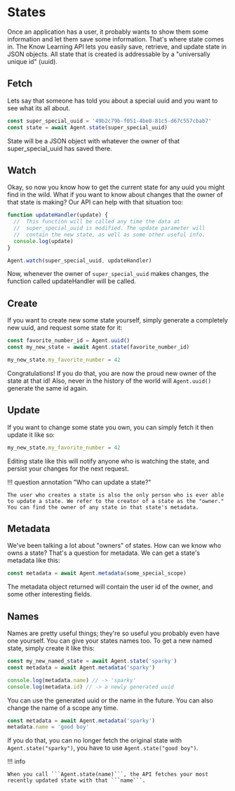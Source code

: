 # States

Once an application has a user, it probably wants to show them some information and let them save some information. That's where state comes in. The Know Learning API lets you easily save, retrieve, and update state in JSON objects. All state that is created is addressable by a "universally unique id" (uuid).

## Fetch

Lets say that someone has told you about a special uuid and you want to see what its all about.

```javascript
const super_special_uuid = '49b2c79b-f051-4be8-81c5-d67c557cbab7'
const state = await Agent.state(super_special_uuid)
```

State will be a JSON object with whatever the owner of that super_special_uuid has saved there.

## Watch

Okay, so now you know how to get the current state for any uuid you might find in the wild. What if you want to know about changes that the owner of that state is making? Our API can help with that situation too:

```javascript
function updateHandler(update) {
  //  This function will be called any time the data at
  //  super_special_uuid is modified. The update parameter will
  //  contain the new state, as well as some other useful info.
  console.log(update)
}

Agent.watch(super_special_uuid, updateHandler)
```

Now, whenever the owner of ```super_special_uuid``` makes changes, the function called updateHandler will be called.


## Create

If you want to create new some state yourself, simply generate a completely new uuid, and request some state for it:

```javascript
const favorite_number_id = Agent.uuid()
const my_new_state = await Agent.state(favorite_number_id)

my_new_state.my_favorite_number = 42
```

Congratulations!
If you do that, you are now the proud new owner of the state at that id!
Also, never in the history of the world will ```Agent.uuid()``` generate the same id again.

## Update

If you want to change some state you own, you can simply fetch it then update it like so:

```javascript
my_new_state.my_favorite_number = 42
```

Editing state like this will notify anyone who is watching the state, and persist your changes for the next request.

!!! question annotation "Who can update a state?"

    The user who creates a state is also the only person who is ever able to update a state. We refer to the creator of a state as the "owner."
    You can find the owner of any state in that state's metadata.

## Metadata

We've been talking a lot about "owners" of states. How can we know who owns a state? That's a question for metadata. We can get a state's metadata like this:

```javascript
const metadata = await Agent.metadata(some_special_scope)
```

The metadata object returned will contain the user id of the owner, and some other interesting fields.

## Names

Names are pretty useful things;
they're so useful you probably even have one yourself.
You can give your states names too.
To get a new named state, simply create it like this:

```javascript
const my_new_named_state = await Agent.state('sparky')
const metadata = await Agent.metadata('sparky')

console.log(metadata.name) // -> 'sparky'
console.log(metadata.id) // -> a newly generated uuid
```

You can use the generated uuid or the name in the future.
You can also change the name of a scope any time.

```javascript
const metadata = await Agent.metadata('sparky')
metadata.name = 'good boy'
```

If you do that, you can no longer fetch the original state with ```Agent.state("sparky")```, you have to use ```Agent.state("good boy")```.

!!! info

    When you call ```Agent.state(name)```, the API fetches your most recently updated state with that ```name```.
